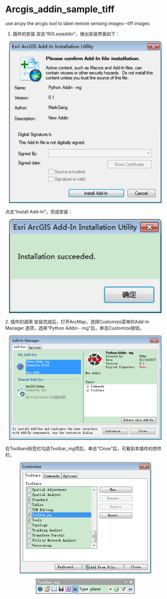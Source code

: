 # Arcgis_addin_sample_tiff
use arcpy the arcgis tool to label remote sensing images--tiff images

1.	插件的安装
双击“ROI.esiaddin”，弹出安装界面如下：
<p align="center"><img src="imgs for github/setup1.png" width="480"\></p>
点击“Install Add-In”，完成安装：
<p align="center"><img src="imgs for github/setup2.png" width="480"\></p>
2.	插件的调用
安装完成后，打开ArcMap，选择Customize菜单的Add-In Manager 选项，选择“Python Addin - mg”后，单击Customize按钮。
<p align="center"><img src="imgs for github/use1.png" width="480"\></p>
在Toolbars标签栏勾选Toolbar_mg项后，单击“Close”后，可看到本插件的控件栏。
<p align="center"><img src="imgs for github/use2.png" \></p>
<p align="center"><img src="imgs for github/use3.png" \></p>
